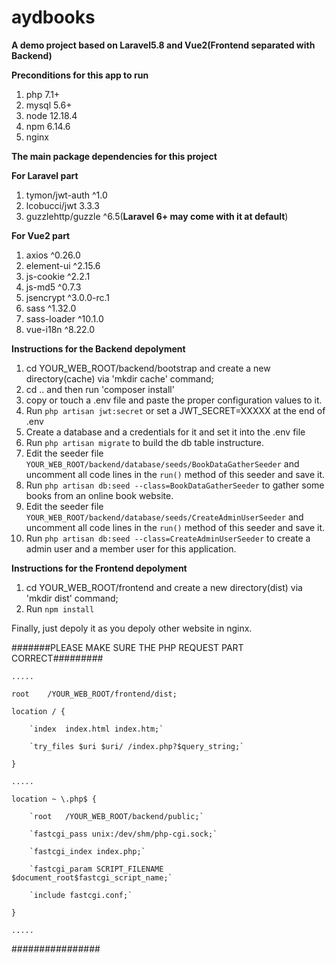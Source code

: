 # aydbooks
**A demo project based on Laravel5.8 and Vue2(Frontend separated with Backend)**

**Preconditions for this app to run**
1. php 7.1+
2. mysql 5.6+
3. node 12.18.4
4. npm 6.14.6
5. nginx

**The main package dependencies for this project**

**For Laravel part**
1. tymon/jwt-auth ^1.0
2. lcobucci/jwt 3.3.3
3. guzzlehttp/guzzle ^6.5(**Laravel 6+ may come with it at default**)

**For Vue2 part**
1. axios ^0.26.0
2. element-ui ^2.15.6
3. js-cookie ^2.2.1
4. js-md5 ^0.7.3
5. jsencrypt ^3.0.0-rc.1 
6. sass ^1.32.0
7. sass-loader ^10.1.0
9. vue-i18n ^8.22.0

**Instructions for the Backend depolyment**
1. cd YOUR_WEB_ROOT/backend/bootstrap and create a new directory(cache) via 'mkdir cache' command;
2. cd .. and then run 'composer install'
3. copy or touch a .env file and paste the proper configuration values to it.
4. Run `php artisan jwt:secret` or set a JWT_SECRET=XXXXX at the end of .env
5. Create a database and a credentials for it and set it into the .env file
6. Run `php artisan migrate` to build the db table instructure.
7. Edit the seeder file `YOUR_WEB_ROOT/backend/database/seeds/BookDataGatherSeeder` and uncomment all code lines in the `run()` method of this seeder and save it.
8. Run `php artisan db:seed --class=BookDataGatherSeeder` to gather some books from an online book website.
9. Edit the seeder file `YOUR_WEB_ROOT/backend/database/seeds/CreateAdminUserSeeder` and uncomment all code lines in the `run()` method of this seeder and save it.
10. Run `php artisan db:seed --class=CreateAdminUserSeeder` to create a admin user and a member user for this application.

**Instructions for the Frontend depolyment**
1. cd YOUR_WEB_ROOT/frontend and create a new directory(dist) via 'mkdir dist' command;
2. Run `npm install`


Finally, just depoly it as you depoly other website in nginx.

#######PLEASE MAKE SURE THE PHP REQUEST PART CORRECT#########

`.....`

`root    /YOUR_WEB_ROOT/frontend/dist;`

`location / {`

		`index 	index.html index.htm;`
    
		`try_files $uri $uri/ /index.php?$query_string;`
    
`} `

`.....`

`location ~ \.php$ {`

		`root	/YOUR_WEB_ROOT/backend/public;`
    
		`fastcgi_pass unix:/dev/shm/php-cgi.sock;`
    
		`fastcgi_index index.php;`
    
		`fastcgi_param SCRIPT_FILENAME $document_root$fastcgi_script_name;`
    
		`include fastcgi.conf;`
    
`}`

`.....`

################

